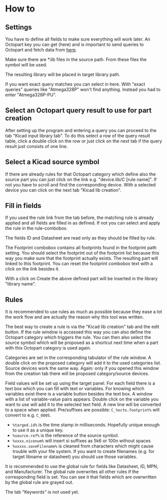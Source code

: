 # How to

## Settings

You have to define all fields to make sure everything will work later. An Octopart key you can get (here) and is important to send queries to Octopart and fetch data from [here](https://octopart.com/api/register).

Make sure there are *.lib files in the source path. From these files the symbol will be used.

The resulting library will be placed in target library path.

If you want exact query matches you can select in here. With "exact queries" queries like "Atmega328P" won't find anything. Instead you had to enter "Atmega328P-PU".

## Select an Octopart query result to use for part creation
After setting up the program and entering a query you can proceed to the tab "Kicad input library tab". To do this select a row of the query result table, click a double click on the row or just click on the next tab if the query result just consists of one line.

## Select a Kicad source symbol
If there are already rules for that Octopart category which define also the source part you can just click on the link e.g. "device.lib/C [rule name]". If not you have to scroll and find the corresponding device. With a selected device you can click on the next tab "Kicad lib creation".

## Fill in fields
If you used the rule link from the tab before, the matching rule is already applied and all fields are filled in as defined. If not you can select and apply the rule in the rule-combobox.


The fields ID and Datasheet are read only as they should be filled by rule.

The Footprint combobox contains all footprints found in the footprint path setting. You should select the footprint out of the footprint list because this way you make sure that the footprint actually exists. The resulting part will linked to this footprint. You can reset the footprint combobox text with a click on the link besides it.

With a click on Create the above defined part will be inserted in the library "library name".


## Rules
It is recommended to use rules as much as possible because they ease a lot the work flow and are actually the reason why this tool was written.

The best way to create a rule is via the "Kicad lib creation" tab and the edit button. If the rule window is accessed this way you can also define the Octopart category which triggers the rule. You can then also select the source symbol which will be proposed as a shortcut next time when a part with this Octopart category is used again.

Categories are set in the corresponding tabulator of the rule window. A double click on the proposed category will add it to the used categories list. Source devices work the same way. Again: only if you opened this window from the creation tab there will be proposed category/source devices.

Field values will be set up using the target panel. For each field there is a text box which you can fill with text or variables. For knowing which variables exist there is a variable button besides the text box. A window with a list of variable-value pairs appears. Double click on the variable you want to use will add it to the selected text field. A new line will be converted to a space when applied. Pre/suffixes are possible: `C_%octo.footprint%` will convert to e.g. `C_0805`.

* `%targed.id%` is the time stamp in milliseconds. Hopefully unique enough to use it as a unique key.
* `%source.ref%` is the reference of the source symbol.
* `%xxxx.nicenum%` will insert si suffixes as 5k6 or 100n without spaces
* `%xxxxx.saveFilename%` is cleaned from characters which might cause trouble with your file system. If you want to create filenames (e.g. for target libname or datasheet) you should use those variables.

It is recommended to use the global rule for fields like Datasheet, ID, MPN, and Manufacturer. The global rule overwrites all other rules if the corresponding field is set. You can see it that fields which are overwritten by the global rule are grayed out.

The tab "Keywords" is not used yet.
